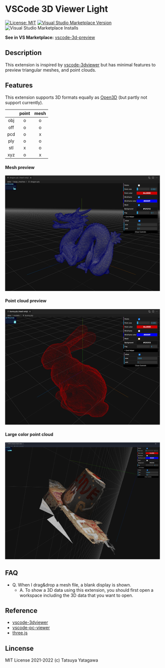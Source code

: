 # VSCode 3D Viewer Light

[![License: MIT](https://img.shields.io/badge/License-MIT-green.svg)](https://opensource.org/licenses/MIT)
[![Visual Studio Marketplace Version](https://img.shields.io/visual-studio-marketplace/v/tatsy.vscode-3d-preview)](https://marketplace.visualstudio.com/items?itemName=tatsy.vscode-3d-preview)
![Visual Studio Marketplace Installs](https://img.shields.io/visual-studio-marketplace/i/tatsy.vscode-3d-preview)

**See in VS Marketplace:** [vscode-3d-preview](https://marketplace.visualstudio.com/items?itemName=tatsy.vscode-3d-preview)

## Description

This extension is inspired by [vscode-3dviewer](https://github.com/stef-levesque/vscode-3dviewer) but has minimal features to preview triangular meshes, and point clouds.

## Features

This extension supports 3D formats equally as [Open3D](http://www.open3d.org/docs/0.9.0/tutorial/Basic/file_io.html) (but partly not support currently). 

|     | point | mesh |
|:---:|:-----:|:----:|
| obj | o | o |
| off | o | o |
| pcd | o | x |
| ply | o | o |
| stl | x | o |
| xyz | o | x |

#### Mesh preview

![mesh](images/mesh_preview.jpg)

#### Point cloud preview

![points](images/point_preview.jpg)

#### Large color point cloud

![color_points](images/color_points.jpg)

## FAQ

* Q. When I drag&drop a mesh file, a blank display is shown.
    * A. To show a 3D data using this extension, you should first open a workspace including the 3D data that you want to open.

## Reference

* [vscode-3dviewer](https://github.com/stef-levesque/vscode-3dviewer)
* [vscode-pc-viewer](https://github.com/Obarads/vscode-pc-viewer)
* [three.js](https://threejs.org/)

## Lincense

MIT License 2021-2022 (c) Tatsuya Yatagawa
